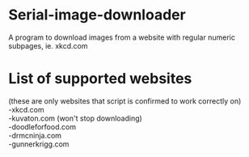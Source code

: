 # Serial-image-downloader
A program to download images from a website with regular numeric subpages, ie. xkcd.com

# List of supported websites #
(these are only websites that script is confirmed to work correctly on)  
-xkcd.com  
-kuvaton.com (won't stop downloading)  
-doodleforfood.com  
-drmcninja.com  
-gunnerkrigg.com  
